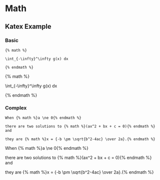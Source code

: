 # Math

## Katex Example

### Basic
```
{% math %}

\int_{-\infty}^\infty g(x) dx

{% endmath %}
```

{% math %}

\int_{-\infty}^\infty g(x) dx

{% endmath %}

### Complex
```
When {% math %}a \ne 0{% endmath %}

there are two solutions to {% math %}(ax^2 + bx + c = 0){% endmath %} and

they are {% math %}x = {-b \pm \sqrt{b^2-4ac} \over 2a}.{% endmath %}
```

When {% math %}a \ne 0{% endmath %}

there are two solutions to {% math %}(ax^2 + bx + c = 0){% endmath %} and

they are {% math %}x = {-b \pm \sqrt{b^2-4ac} \over 2a}.{% endmath %}
